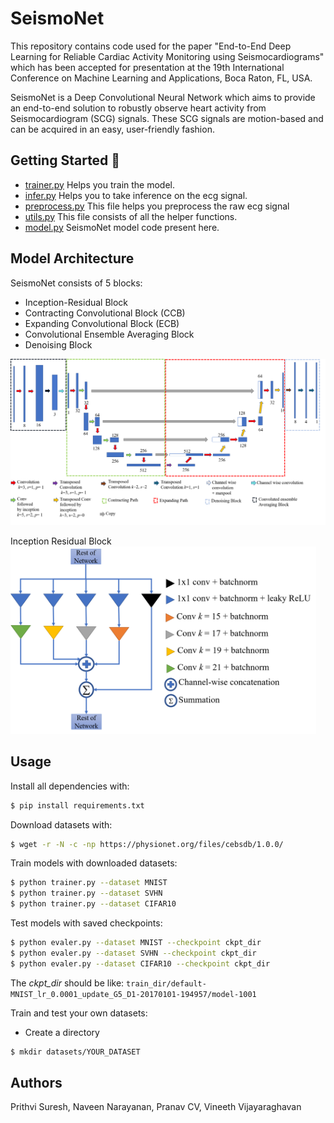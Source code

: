 # SeismoNet

This repository contains code used for the paper "End-to-End Deep Learning for Reliable Cardiac Activity Monitoring using Seismocardiograms" which has been accepted for presentation at the 19th International Conference on Machine Learning and Applications, Boca Raton, FL, USA.

SeismoNet is a Deep Convolutional Neural Network which aims to provide an end-to-end solution to robustly observe heart activity from Seismocardiogram (SCG) signals. These SCG signals are motion-based and can be acquired in an easy,
user-friendly fashion.

## Getting Started :rocket: 

* [trainer.py](trainer.py) Helps you train the model.
* [infer.py](infer.py) Helps you to take inference on the ecg signal.
* [preprocess.py](preprocess.py) This file helps you preprocess the raw ecg signal
* [utils.py](utils.py) This file consists of all the helper functions.
* [model.py](model.py) SeismoNet model code present here.

## Model Architecture

SeismoNet consists of 5 blocks:
* Inception-Residual Block
* Contracting Convolutional Block (CCB)
* Expanding Convolutional Block (ECB)
* Convolutional Ensemble Averaging Block
* Denoising Block

<img src="figure/architecture.png"/>

Inception Residual Block
<img src="figure/incresblock.png" height="300"/>

## Usage

Install all dependencies with:
```bash
$ pip install requirements.txt
```
Download datasets with:
```bash
$ wget -r -N -c -np https://physionet.org/files/cebsdb/1.0.0/
```
Train models with downloaded datasets:
```bash
$ python trainer.py --dataset MNIST
$ python trainer.py --dataset SVHN
$ python trainer.py --dataset CIFAR10
```
Test models with saved checkpoints:
```bash
$ python evaler.py --dataset MNIST --checkpoint ckpt_dir
$ python evaler.py --dataset SVHN --checkpoint ckpt_dir
$ python evaler.py --dataset CIFAR10 --checkpoint ckpt_dir
```
The *ckpt_dir* should be like: ```train_dir/default-MNIST_lr_0.0001_update_G5_D1-20170101-194957/model-1001```

Train and test your own datasets:

* Create a directory
```bash
$ mkdir datasets/YOUR_DATASET
```

## Authors

Prithvi Suresh, Naveen Narayanan, Pranav CV, Vineeth Vijayaraghavan

